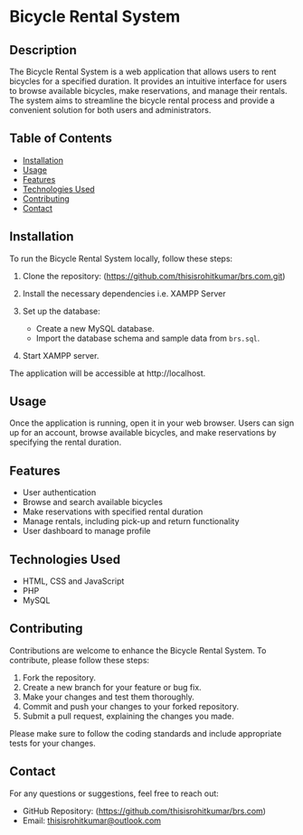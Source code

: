 # Bicycle Rental System

## Description
The Bicycle Rental System is a web application that allows users to rent bicycles for a specified duration. It provides an intuitive interface for users to browse available bicycles, make reservations, and manage their rentals. The system aims to streamline the bicycle rental process and provide a convenient solution for both users and administrators.

## Table of Contents
- [Installation](#installation)
- [Usage](#usage)
- [Features](#features)
- [Technologies Used](#technologies-used)
- [Contributing](#contributing)
- [Contact](#contact)

## Installation
To run the Bicycle Rental System locally, follow these steps:

1. Clone the repository: (https://github.com/thisisrohitkumar/brs.com.git)

2. Install the necessary dependencies i.e. XAMPP Server

3. Set up the database:
   - Create a new MySQL database.
   - Import the database schema and sample data from `brs.sql`.

4. Start XAMPP server.

The application will be accessible at http://localhost.

## Usage
Once the application is running, open it in your web browser. Users can sign up for an account, browse available bicycles, and make reservations by specifying the rental duration.

## Features
- User authentication
- Browse and search available bicycles
- Make reservations with specified rental duration
- Manage rentals, including pick-up and return functionality
- User dashboard to manage profile

## Technologies Used
- HTML, CSS and JavaScript
- PHP
- MySQL

## Contributing
Contributions are welcome to enhance the Bicycle Rental System. To contribute, please follow these steps:

1. Fork the repository.
2. Create a new branch for your feature or bug fix.
3. Make your changes and test them thoroughly.
4. Commit and push your changes to your forked repository.
5. Submit a pull request, explaining the changes you made.

Please make sure to follow the coding standards and include appropriate tests for your changes.

## Contact
For any questions or suggestions, feel free to reach out:

- GitHub Repository: (https://github.com/thisisrohitkumar/brs.com)
- Email: [thisisrohitkumar@outlook.com](mailto:thisisrohitkumar@outlook.com)



   


